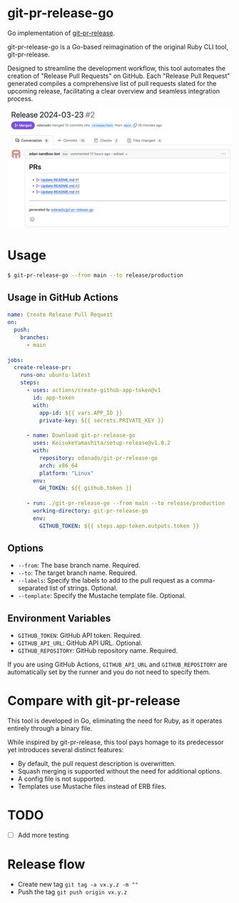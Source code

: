 # git-pr-release-go

Go implementation of [git-pr-release](https://github.com/x-motemen/git-pr-release).

git-pr-release-go is a Go-based reimagination of the original Ruby CLI tool, git-pr-release.

Designed to streamline the development workflow, this tool automates the creation of "Release Pull Requests" on GitHub. Each "Release Pull Request" generated compiles a comprehensive list of pull requests slated for the upcoming release, facilitating a clear overview and seamless integration process.


![](./images/screenshot.png)

# Usage

```bash
$ git-pr-release-go --from main --to release/production
```

## Usage in GitHub Actions

```yaml
name: Create Release Pull Request
on:
  push:
    branches:
      - main

jobs:
  create-release-pr:
    runs-on: ubuntu-latest
    steps:
      - uses: actions/create-github-app-token@v1
        id: app-token
        with:
          app-id: ${{ vars.APP_ID }}
          private-key: ${{ secrets.PRIVATE_KEY }}

      - name: Download git-pr-release-go
        uses: KeisukeYamashita/setup-release@v1.0.2
        with:
          repository: odanado/git-pr-release-go
          arch: x86_64
          platform: "Linux"
        env:
          GH_TOKEN: ${{ github.token }}

      - run: ./git-pr-release-go --from main --to release/production
        working-directory: git-pr-release-go
        env:
          GITHUB_TOKEN: ${{ steps.app-token.outputs.token }}
```

## Options

- `--from`: The base branch name. Required.
- `--to`: The target branch name. Required.
- `--labels`: Specify the labels to add to the pull request as a comma-separated list of strings. Optional.
- `--template`: Specify the Mustache template file. Optional.

## Environment Variables

- `GITHUB_TOKEN`: GitHub API token. Required.
- `GITHUB_API_URL`: GitHub API URL. Optional.
- `GITHUB_REPOSITORY`: GitHub repository name. Required.

If you are using GitHub Actions, `GITHUB_API_URL` and `GITHUB_REPOSITORY` are automatically set by the runner and you do not need to specify them.

# Compare with git-pr-release

This tool is developed in Go, eliminating the need for Ruby, as it operates entirely through a binary file.

While inspired by git-pr-release, this tool pays homage to its predecessor yet introduces several distinct features:

- By default, the pull request description is overwritten.
- Squash merging is supported without the need for additional options.
- A config file is not supported.
- Templates use Mustache files instead of ERB files.

# TODO
- [ ] Add more testing

# Release flow

- Create new tag `git tag -a vx.y.z -m ""`
- Push the tag `git push origin vx.y.z`
